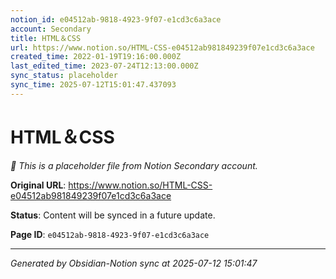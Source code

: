 ```yaml
---
notion_id: e04512ab-9818-4923-9f07-e1cd3c6a3ace
account: Secondary
title: HTML＆CSS
url: https://www.notion.so/HTML-CSS-e04512ab981849239f07e1cd3c6a3ace
created_time: 2022-01-19T19:16:00.000Z
last_edited_time: 2023-07-24T12:13:00.000Z
sync_status: placeholder
sync_time: 2025-07-12T15:01:47.437093
---
```


# HTML＆CSS

*🔄 This is a placeholder file from Notion Secondary account.*

**Original URL**: https://www.notion.so/HTML-CSS-e04512ab981849239f07e1cd3c6a3ace

**Status**: Content will be synced in a future update.

**Page ID**: `e04512ab-9818-4923-9f07-e1cd3c6a3ace`

---

*Generated by Obsidian-Notion sync at 2025-07-12 15:01:47*
